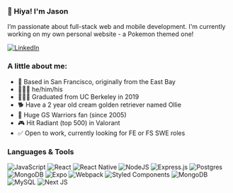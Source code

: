 ### 👋 Hiya! I'm Jason

I’m passionate about full-stack web and mobile development. I'm currently working on my own personal website - a Pokemon themed one!

<a href="https://www.linkedin.com/in/jason-chiou/">

![LinkedIn](https://img.shields.io/badge/jasonchiou-%230077B5.svg?style=flat-square&logo=linkedin&logoColor=white)

</a>

### A little about me:

<ul>
  <li>📍  Based in San Francisco, originally from the East Bay</li>
  <li>🙋🏻‍♂️  he/him/his</li>
  <li>👨🏻‍🎓  Graduated from UC Berkeley in 2019</li>
  <li>🐕  Have a 2 year old cream golden retriever named Ollie</li>
  <li>🏀  Huge GS Warriors fan (since 2005)</li>
  <li>🎮  Hit Radiant (top 500) in Valorant</li>
  <li>✅  Open to work, currently looking for FE or FS SWE roles</li>
</ul>

### Languages & Tools
	
![JavaScript](https://img.shields.io/badge/javascript-%23323330.svg?style=flat-square&logo=javascript&logoColor=%23F7DF1E) ![React](https://img.shields.io/badge/react-%2320232a.svg?style=flat-square&logo=react&logoColor=%2361DAFB) ![React Native](https://img.shields.io/badge/react_native-%2320232a.svg?style=flat-square&logo=react&logoColor=%2361DAFB) ![NodeJS](https://img.shields.io/badge/node.js-6DA55F?style=flat-square&logo=node.js&logoColor=white) ![Express.js](https://img.shields.io/badge/express.js-%23404d59.svg?style=flat-square&logo=express&logoColor=%2361DAFB) ![Postgres](https://img.shields.io/badge/postgres-%23316192.svg?style=flat-square&logo=postgresql&logoColor=white) ![MongoDB](https://img.shields.io/badge/firebase-%23039BE5.svg?style=flat-square&logo=firebase) ![Expo](https://img.shields.io/badge/expo-1C1E24?style=flat-square&logo=expo&logoColor=#D04A37) ![Webpack](https://img.shields.io/badge/webpack-%238DD6F9.svg?style=flat-squaree&logo=webpack&logoColor=black) ![Styled Components](https://img.shields.io/badge/styled--components-DB7093?style=flat-square&logo=styled-components&logoColor=white) ![MongoDB](https://img.shields.io/badge/MongoDB-%234ea94b.svg?style=flat-square&logo=mongodb&logoColor=white) 
![MySQL](https://img.shields.io/badge/mysql-%2300f.svg?style=flat-square&logo=mysql&logoColor=white) ![Next JS](https://img.shields.io/badge/Next-black?style=flat-square&logo=next.js&logoColor=white)

<!--
**jasonchiou/jasonchiou** is a ✨ _special_ ✨ repository because its `README.md` (this file) appears on your GitHub profile.

-->


